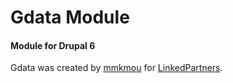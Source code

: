 Gdata Module 
========

#### Module for Drupal 6  ####

Gdata was created by [mmkmou](http://twitter.com/mmkmou) for [LinkedPartners](http://linkedpartners.com).
